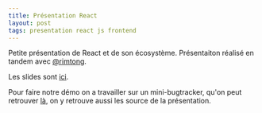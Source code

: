 ```yaml
---
title: Présentation React
layout: post
tags: presentation react js frontend
---
```


Petite présentation de React et de son écosystème.
Présentaiton réalisé en tandem avec [@rimtong](https://twitter.com/rimthong).

Les slides sont [ici](/slides/2015-04-25-react.pdf).

Pour faire notre démo on a travailler sur un mini-bugtracker, qu'on peut retrouver 
[là](https://github.com/benzen/react-test), on y retrouve aussi les source de la présentation.

